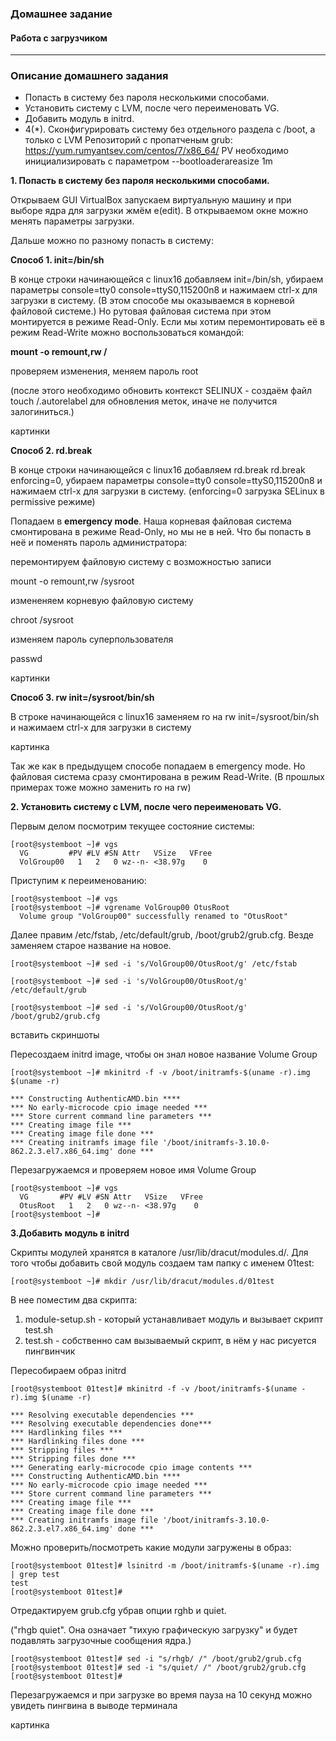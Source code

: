 
### Домашнее задание  

#### Работа с загрузчиком


---

### Описание домашнего задания

* Попасть в систему без пароля несколькими способами.
* Установить систему с LVM, после чего переименовать VG.
* Добавить модуль в initrd.
* 4(*). Сконфигурировать систему без отдельного раздела с /boot, а только с LVM
Репозиторий с пропатченым grub: https://yum.rumyantsev.com/centos/7/x86_64/
PV необходимо инициализировать с параметром --bootloaderareasize 1m


**1. Попасть в систему без пароля несколькими способами.**

Открываем GUI VirtualBox запускаем виртуальную машину и при выборе ядра для загрузки жмём e(edit). В открываемом окне можно менять параметры загрузки.

Дальше можно по разному попасть в систему:

**Способ 1. init=/bin/sh**

В конце строки начинающейся с linux16 добавляем init=/bin/sh, убираем параметры console=tty0 console=ttyS0,115200n8 и нажимаем сtrl-x для загрузки в систему. 
(В этом способе мы оказываемся в корневой файловой системе.) 
Но рутовая файловая система при этом монтируется в режиме Read-Only. 
Если мы хотим перемонтировать её в режим Read-Write можно воспользоваться командой:

**mount -o remount,rw /**

проверяем изменения, меняем пароль root

(после этого необходимо обновить контекст SELINUX - создаём файл touch /.autorelabel для обновления меток, иначе не получится залогиниться.)

картинки

**Способ 2. rd.break**

В конце строки начинающейся с linux16 добавляем rd.break rd.break enforcing=0, убираем параметры console=tty0 console=ttyS0,115200n8 и нажимаем сtrl-x для загрузки в систему. 
(enforcing=0 загрузка SELinux в permissive режиме)

Попадаем в **emergency mode**. Наша корневая файловая система смонтирована в режиме Read-Only, но мы не в ней. Что бы попасть в неё и поменять пароль администратора:

перемонтируем файловую систему с возможностью записи

mount -o remount,rw /sysroot 

измененяем корневую файловую систему

chroot /sysroot

изменяем пароль суперпользователя

passwd

картинки



**Способ 3. rw init=/sysroot/bin/sh**

В строке начинающейся с linux16 заменяем ro на rw init=/sysroot/bin/sh и нажимаем сtrl-x
для загрузки в систему

картинка

Так же как в предыдущем способе попадаем в emergency mode. Но файловая система сразу
смонтирована в режим Read-Write.  (В прошлых примерах тоже можно заменить ro на rw)


**2. Установить систему с LVM, после чего переименовать VG.**

Первым делом посмотрим текущее состояние системы:

```
[root@systemboot ~]# vgs
  VG         #PV #LV #SN Attr   VSize   VFree
  VolGroup00   1   2   0 wz--n- <38.97g    0 
```
Приступим к переименованию:

```
[root@systemboot ~]# vgs
[root@systemboot ~]# vgrename VolGroup00 OtusRoot
  Volume group "VolGroup00" successfully renamed to "OtusRoot"
```
Далее правим /etc/fstab, /etc/default/grub, /boot/grub2/grub.cfg. Везде заменяем старое
название на новое. 

```
[root@systemboot ~]# sed -i 's/VolGroup00/OtusRoot/g' /etc/fstab

[root@systemboot ~]# sed -i 's/VolGroup00/OtusRoot/g' /etc/default/grub

[root@systemboot ~]# sed -i 's/VolGroup00/OtusRoot/g' /boot/grub2/grub.cfg
```
вставить скриншоты

Пересоздаем initrd image, чтобы он знал новое название Volume Group

```
[root@systemboot ~]# mkinitrd -f -v /boot/initramfs-$(uname -r).img $(uname -r)

*** Constructing AuthenticAMD.bin ****
*** No early-microcode cpio image needed ***
*** Store current command line parameters ***
*** Creating image file ***
*** Creating image file done ***
*** Creating initramfs image file '/boot/initramfs-3.10.0-862.2.3.el7.x86_64.img' done ***
```
Перезагружаемся и проверяем новое имя Volume Group

```
[root@systemboot ~]# vgs
  VG       #PV #LV #SN Attr   VSize   VFree
  OtusRoot   1   2   0 wz--n- <38.97g    0 
[root@systemboot ~]# 
```


**3.Добавить модуль в initrd**

Скрипты модулей хранятся в каталоге /usr/lib/dracut/modules.d/. Для того чтобы добавить свой модуль создаем там папку с именем 01test:

```
[root@systemboot ~]# mkdir /usr/lib/dracut/modules.d/01test
```
В нее поместим два скрипта:

1. module-setup.sh - который устанавливает модуль и вызывает скрипт test.sh
2. test.sh - собственно сам вызываемый скрипт, в нём у нас рисуется пингвинчик

Пересобираем образ initrd

```
[root@systemboot 01test]# mkinitrd -f -v /boot/initramfs-$(uname -r).img $(uname -r)

*** Resolving executable dependencies ***
*** Resolving executable dependencies done***
*** Hardlinking files ***
*** Hardlinking files done ***
*** Stripping files ***
*** Stripping files done ***
*** Generating early-microcode cpio image contents ***
*** Constructing AuthenticAMD.bin ****
*** No early-microcode cpio image needed ***
*** Store current command line parameters ***
*** Creating image file ***
*** Creating image file done ***
*** Creating initramfs image file '/boot/initramfs-3.10.0-862.2.3.el7.x86_64.img' done ***

```
Можно проверить/посмотреть какие модули загружены в образ:

```
[root@systemboot 01test]# lsinitrd -m /boot/initramfs-$(uname -r).img | grep test
test
[root@systemboot 01test]# 
```

Отредактируем grub.cfg убрав опции rghb и quiet.

("rhgb quiet". Она означает "тихую графическую загрузку" и будет подавлять загрузочные сообщения ядра.)

```
[root@systemboot 01test]# sed -i "s/rhgb/ /" /boot/grub2/grub.cfg
[root@systemboot 01test]# sed -i "s/quiet/ /" /boot/grub2/grub.cfg
[root@systemboot 01test]# 
```

Перезагружаемся и при загрузке во время  пауза на 10 секунд можно увидеть пингвина в выводе
терминала

картинка










